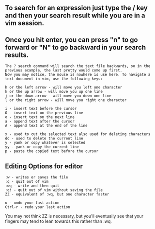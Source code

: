 ## To search for an expression just type the / key and then your search result while you are in a vim session. 
## Once you hit enter, you can press "n" to go forward or "N" to go backward in your search results.

    The ? search command will search the text file backwards, so in the previous example, the last pretty would come up first.
    Now you may notice, the mouse is nowhere is use here. To navigate a text document in vim, use the following keys:

    h or the left arrow - will move you left one character
    k or the up arrow - will move you up one line
    j or the down arrow - will move you down one line
    l or the right arrow - will move you right one character

    i - insert text before the cursor
    O - insert text on the previous line
    o - insert text on the next line
    a - append text after the cursor
    A - append text at the end of the line

    x - used to cut the selected text also used for deleting characters
    dd - used to delete the current line
    y - yank or copy whatever is selected
    yy - yank or copy the current line
    p - paste the copied text before the cursor

## Editing Options for editor
    :w - writes or saves the file
    :q - quit out of vim
    :wq - write and then quit
    :q! - quit out of vim without saving the file
    ZZ - equivalent of :wq, but one character faster

    u - undo your last action
    Ctrl-r - redo your last action

You may not think ZZ is necessary, but you'll eventually see that your fingers may tend to lean towards this rather than :wq.
